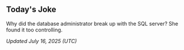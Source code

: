## Today's Joke
Why did the database administrator break up with the SQL server? She found it too controlling.

*Updated July 16, 2025 (UTC)*
